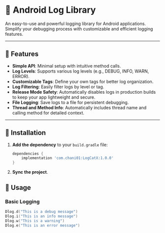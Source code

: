 # 📘 Android Log Library

An easy-to-use and powerful logging library for Android applications. Simplify your debugging process with customizable and efficient logging features.

---

## 🌟 Features
- **Simple API**: Minimal setup with intuitive method calls.
- **Log Levels**: Supports various log levels (e.g., DEBUG, INFO, WARN, ERROR).
- **Customizable Tags**: Define your own tags for better log organization.
- **Log Filtering**: Easily filter logs by level or tag.
- **Release Mode Safety**: Automatically disables logs in production builds to keep your app lightweight and secure.
- **File Logging**: Save logs to a file for persistent debugging.
- **Thread and Method Info**: Automatically includes thread name and calling method for detailed context.

---

## 🚀 Installation

1. **Add the dependency** to your `build.gradle` file:
   ```gradle
   dependencies {
       implementation 'com.chani01:LogCatX:1.0.0'
   }
   ```

2. **Sync the project**.

## 📖 Usage

### Basic Logging
```kotlin
Dlog.d("This is a debug message")
Dlog.i("This is an info message")
Dlog.w("This is a warning")
Dlog.e("This is an error message")
```
